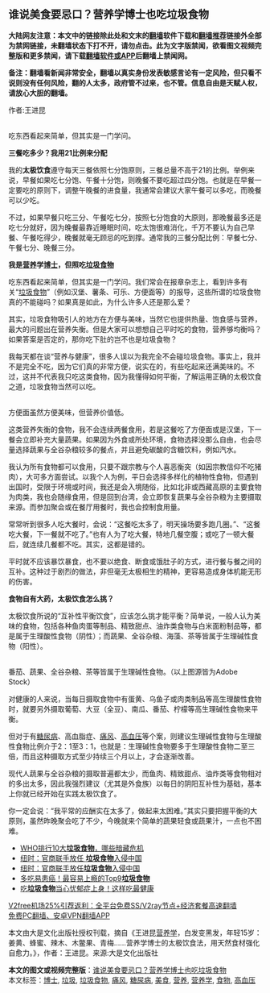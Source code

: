  <h2>谁说美食要忌口？营养学博士也吃垃圾食物</h2> <p class="notice"><b>大陆网友注意：本文中的链接除此处和文末的<a href="https://github.com/bannedbook/fanqiang" >翻墙</a>软件下载和<a href="https://github.com/killgcd/justmysocks/blob/master/README.md">翻墙推荐</a>链接外全部为禁网链接，未翻墙状态下打不开，请勿点击。此为文字版禁闻，欲看图文视频完整版和更多禁闻，请下载<a href="https://github.com/bannedbook/fanqiang">翻墙软件或APP</a>后翻墙上禁闻网。</p><p>备注：翻墙看新闻非常安全，翻墙以真实身份发表敏感言论有一定风险，但只看不说则没有任何风险，翻的人太多，政府管不过来，也不管。信息自由是天赋人权，请放心大胆的翻墙。</b></p>  <div class="entry"> <p>作者:王进昆</p> <p><br /> 吃东西看起来简单，但其实是一门学问。 </p> <p><strong>三餐吃多少？我用21比例来分配</strong> </p> <p>我的<strong>太极饮食</strong>遵守每天三餐依照七分饱原则，三餐总量不高于21的比例。举例来说，早餐如果吃七分饱、午餐十分饱，则晚餐不要吃超过四分饱。也就是在早餐一定要吃的原则下，调整午晚餐的进食量，我通常会建议大家午餐可以多吃，而晚餐可以少吃。 </p> <p>不过，如果早餐只吃三分、午餐吃七分，按照七分饱食的大原则，那晚餐最多还是吃七分就好，因为晚餐最靠近睡眠时间，吃太饱很难消化，千万不要认为自己早餐、午餐吃得少，晚餐就毫无顾忌的吃到撑。通常我的三餐分配比例：早餐七分、午餐七分、晚餐三分。 </p>  <p><strong>我是<a href="https://www.bannedbook.org/bnews/tag/%E8%90%A5%E5%85%BB/" class="st_tag internal_tag" rel="tag" title="标签 营养 下的日志">营养</a>学<a href="https://www.bannedbook.org/bnews/tag/%E5%8D%9A%E5%A3%AB/" class="st_tag internal_tag" rel="tag" title="标签 博士 下的日志">博士</a>，但照吃<a href="https://www.bannedbook.org/bnews/tag/%E5%9E%83%E5%9C%BE%E9%A3%9F%E7%89%A9/" class="st_tag internal_tag" rel="tag" title="标签 垃圾食物 下的日志">垃圾食物</a></strong> </p> <p>吃东西看起来简单，但其实是一门学问。我们常会在报章杂志上，看到许多有关“<a href="https://www.bannedbook.org/bnews/tag/%E5%9E%83%E5%9C%BE/" class="st_tag internal_tag" rel="tag" title="标签 垃圾 下的日志">垃圾</a><a href="https://www.bannedbook.org/bnews/tag/%e9%a3%9f%e7%89%a9/" class="st_tag internal_tag" rel="tag" title="标签 食物 下的日志">食物</a>”（例如汉堡、薯条、可乐、方便面等）的报导，这些所谓的垃圾食物真的不能碰吗？如果真是如此，为什么许多人还是那么爱？ </p> <p>其实，垃圾食物吸引人的地方在方便与美味，当然它也提供热量、饱食感与营养，最大的问题出在营养失衡。但是大家可以想想自己平时吃的食物，营养够均衡吗？如果答案是否定的，那你吃下肚的岂不也是垃圾食物？ </p> <p>我每天都在谈“营养与健康”，很多人误以为我完全不会碰垃圾食物。事实上，我并不是完全不吃，因为它们真的非常方便，说实在的，有些吃起来还满美味的。不过，这并不代表我只吃这类食物，因为我懂得如何平衡，了解运用正确的太极饮食之道，垃圾食物当然可以吃。 </p> <p><br /> 方便面虽然方便美味，但营养价值低。 </p>  <p>这类营养失衡的食物，我不会连续两餐食用，若是这餐吃了方便面或是汉堡，下一餐会立即补充大量蔬果。如果因为外食或所处环境，食物选择没那么自由，也会尽量选择蔬果与全谷杂粮较多的餐点，并且避免碳酸的含糖饮料，例如汽水。 </p> <p>我认为所有食物都可以食用，只要不跟宗教与个人喜恶衡突（如因宗教信仰不吃猪肉），大可多方面尝试。以我个人为例，平日会选择多样化的植物性食物，但遇到出国时，受限于环境或时间，我还是会入境随俗，比如北非或西藏高原的主要食物为肉类，我也会随缘食用，但是回到台湾，会立即恢复蔬果与全谷杂粮为主要摄取来源。而参加聚会或在餐厅用餐时，我也会控制食用量。 </p> <p>常常听到很多人吃大餐时，会说：“这餐吃太多了，明天操场要多跑几圈。”、“这餐吃大餐，下一餐就不吃了。”也有人为了吃大餐，特地几餐空腹；或吃了一顿大餐后，就连续几餐都不吃。其实，这都是错的。 </p> <p>平时就不应该暴饮暴食，也不要以绝食、断食或饿肚子的方式，进行餐与餐之间的互补。这种过于剧烈的做法，非但毫无太极相生的精神，更容易造成身体机能无形的伤害。 </p> <p><strong>食物自有大药，太极饮食怎么挑？</strong> </p>  <p>太极饮食所说的“互补性平衡饮食”，应该怎么挑才能平衡？简单说，一般人认为美味的食物，包括各种鱼肉蛋等制品、精致甜点、油炸类食物与白米面粉制品等，都是属于生理酸性食物（阴性）；而蔬果、全谷杂粮、海藻、茶等皆属于生理碱性食物（阳性）。 </p> <p><br /> 番茄、蔬果、全谷杂粮、茶等皆属于生理碱性食物。（以上图源皆为Adobe Stock） </p> <p>对健康的人来说，当每日摄取食物中有蛋黄、乌鱼子或肉类制品等高生理酸性食物时，就要另外摄取葡萄、大豆（全豆）、南瓜、番茄、柠檬等高生理碱性食物来平衡。 </p> <p>但对于有<a href="https://www.bannedbook.org/bnews/tag/%e7%b3%96%e5%b0%bf%e7%97%85/" class="st_tag internal_tag" rel="tag" title="标签 糖尿病 下的日志">糖尿病</a>、高血脂症、<a href="https://www.bannedbook.org/bnews/tag/%E7%97%9B%E9%A3%8E/" class="st_tag internal_tag" rel="tag" title="标签 痛风 下的日志">痛风</a>、<a href="https://www.bannedbook.org/bnews/tag/%e9%ab%98%e8%a1%80%e5%8e%8b/" class="st_tag internal_tag" rel="tag" title="标签 高血压 下的日志">高血压</a>等个案，则建议生理碱性食物与生理酸性食物比例介于2：1至3：1，也就是：生理碱性食物要多于生理酸性食物二至三倍，而且这种摄取方式至少持续三个月以上，才会逐渐改善。 </p> <p>现代人蔬果与全谷杂粮的摄取普遍都太少，而鱼肉、精致甜点、油炸类等食物相对的多出太多，因此我强烈建议（尤其是外食族）以每日的阴阳互补性为基础，基本上你就已经开始在实践太极饮食了。 </p>  <p>你一定会说：“我平常的应酬实在太多了，做起来太困难。”其实只要把握平衡的大原则，虽然昨晚聚会吃了不少，今晚就来个简单的蔬果轻食或蔬果汁，一点也不困难。 </p> <ul class='op-related-articles' title='相关阅读'> <li><a href='https://www.bannedbook.org/bnews/comments/20201006/1409043.html' target='_blank'>WHO排行10大<b>垃圾食物</b>，哪些暗藏危机</a></li> <li><a href='https://www.bannedbook.org/bnews/cbnews/20190213/1080272.html' target='_blank'>纽时：官商联手放任 <b>垃圾食物</b>入侵中国</a></li> <li><a href='https://www.bannedbook.org/bnews/baitai/20190211/1078907.html' target='_blank'>纽时：官商联手放任<b>垃圾食物</b>入侵中国</a></li> <li><a href='https://www.bannedbook.org/bnews/lifebaike/20181012/1011289.html' target='_blank'>多吃易患癌！最容易上瘾的Top9<b>垃圾食物</b></a></li> <li><a href='https://www.bannedbook.org/bnews/lifebaike/20181008/1009078.html' target='_blank'>吃<b>垃圾食物</b>当心忧郁症上身！这样吃最健康</a></li> </ul> <p class="texttj"> <a href="https://github.com/bannedbook/fanqiang/wiki/V2ray%E6%9C%BA%E5%9C%BA" target="_blank">V2free机场25%引荐返利：全平台免费SS/V2ray节点+经济套餐高速翻墙</a><br/> <a href="https://github.com/bannedbook/fanqiang/wiki/%E7%A6%81%E9%97%BB%E7%BD%91%E5%AE%89%E5%8D%93%E7%BF%BB%E5%A2%99%E6%96%B0%E9%97%BBAPP" target="_blank">免费PC翻墙、安卓VPN翻墙APP</a></p><p>本文由大是文化出版社授权刊载，摘自《王进昆<a href="https://www.bannedbook.org/bnews/tag/%E8%90%A5%E5%85%BB%E5%AD%A6/" class="st_tag internal_tag" rel="tag" title="标签 营养学 下的日志">营养学</a>，白发变黑发，年轻15岁：姜黄、蜂蜜、辣木、木鳖果、青梅&hellip;&hellip;营养学博士的太极饮食法，用天然食材强化自愈力。》，作者：王进昆。来源:大是文化出版社</p><a name='sharetosocial'></a>       <div><b>本文的图文或视频完整版</b>：<a href='https://www.bannedbook.org/bnews/comments/20210103/1459877.html'>谁说美食要忌口？营养学博士也吃垃圾食物</a></div>  </div><!--END ENTRY--> <div class="postfooter"> <div>本文标签：<a href="https://www.bannedbook.org/bnews/tag/%E5%8D%9A%E5%A3%AB/" rel="tag">博士</a>, <a href="https://www.bannedbook.org/bnews/tag/%E5%9E%83%E5%9C%BE/" rel="tag">垃圾</a>, <a href="https://www.bannedbook.org/bnews/tag/%E5%9E%83%E5%9C%BE%E9%A3%9F%E7%89%A9/" rel="tag">垃圾食物</a>, <a href="https://www.bannedbook.org/bnews/tag/%E7%97%9B%E9%A3%8E/" rel="tag">痛风</a>, <a href="https://www.bannedbook.org/bnews/tag/%e7%b3%96%e5%b0%bf%e7%97%85/" rel="tag">糖尿病</a>, <a href="https://www.bannedbook.org/bnews/tag/%e7%be%8e%e9%a3%9f/" rel="tag">美食</a>, <a href="https://www.bannedbook.org/bnews/tag/%E8%90%A5%E5%85%BB/" rel="tag">营养</a>, <a href="https://www.bannedbook.org/bnews/tag/%E8%90%A5%E5%85%BB%E5%AD%A6/" rel="tag">营养学</a>, <a href="https://www.bannedbook.org/bnews/tag/%e9%a3%9f%e7%89%a9/" rel="tag">食物</a>, <a href="https://www.bannedbook.org/bnews/tag/%e9%ab%98%e8%a1%80%e5%8e%8b/" rel="tag">高血压</a></div>  </div><!--END POSTFOOTER--> 